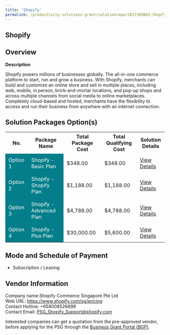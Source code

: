 ```yaml
---
title: 'Shopify'
permalink: /productivity-solutions-grant/solutionrepo/201736986Z-Shopfy-G
---
```


## Shopify

## Overview

**Description**

Shopify powers millions of businesses globally. The all-in-one commerce platform to start, run and grow a business. With Shopify, merchants can build and customize an online store and sell in multiple places, including web, mobile, in person, brick-and-mortar locations, and pop-up shops and across multiple channels from social media to online marketplaces. Completely cloud-based and hosted, merchants have the flexibility to access and run their business from anywhere with an internet connection.

## Solution Packages Option(s)

<table>
<tr>
<th><b>No.</b></th>
<th><b>Package Name</b></th>
<th><b>Total Package Cost</b></th>
<th><b>Total Qualifying Cost</b></th>
<th><b>Solution Details</b></th>
</tr>
<tr>
<td style='padding: 10px; background-color: #037E8A; color: #FFFFFF;'>Option 1</td>
<td style='padding: 10px; background-color: #037E8A; color: #FFFFFF;'>Shopify - Basic Plan</td>
<td style='padding: 10px;'>$348.00</td>
<td style='padding: 10px;'>$348.00</td>
<td style='padding: 10px;'><a href='/images/psg/Shopify_Shopify_Desensitised_Annex3_Part1.pdf' target='_blank'>View Details</a></td>
</tr>
<tr>
<td style='padding: 10px; background-color: #037E8A; color: #FFFFFF;'>Option 2</td>
<td style='padding: 10px; background-color: #037E8A; color: #FFFFFF;'>Shopify - Shopify Plan</td>
<td style='padding: 10px;'>$1,188.00</td>
<td style='padding: 10px;'>$1,188.00</td>
<td style='padding: 10px;'><a href='/images/psg/Shopify_Shopify_Desensitised_Annex3_Part2.pdf' target='_blank'>View Details</a></td>
</tr>
<tr>
<td style='padding: 10px; background-color: #037E8A; color: #FFFFFF;'>Option 3</td>
<td style='padding: 10px; background-color: #037E8A; color: #FFFFFF;'>Shopify - Advanced Plan</td>
<td style='padding: 10px;'>$4,788.00</td>
<td style='padding: 10px;'>$4,788.00</td>
<td style='padding: 10px;'><a href='/images/psg/Shopify_Shopify_Desensitised_Annex3_Part3.pdf' target='_blank'>View Details</a></td>
</tr>
<tr>
<td style='padding: 10px; background-color: #037E8A; color: #FFFFFF;'>Option 4</td>
<td style='padding: 10px; background-color: #037E8A; color: #FFFFFF;'>Shopify - Plus Plan</td>
<td style='padding: 10px;'>$30,000.00</td>
<td style='padding: 10px;'>$5,600.00</td>
<td style='padding: 10px;'><a href='/images/psg/Shopify_Commerce_Shopify_02052024_Desensitised_Annex3_Part4.pdf' target='_blank'>View Details</a></td>
</tr>
</table>

## Mode and Schedule of Payment

 - Subscription / Leasing

## Vendor Information

 Company name:Shopify Commerce Singapore Pte Ltd<br>Web URL: https://www.shopify.com/sg/pricing <br>Contact Hotline: +658008526699 <br>Contact Email: PSG_Shopify_Support@shopify.com 

Interested companies can get a quotation from the pre-approved vendor, before applying for the PSG through the <a href='https://www.businessgrants.gov.sg/' target='_blank' rel='noopener'>Business Grant Portal (BGP)</a>.

<script src="/jquery/resize-tables.js"></script>
